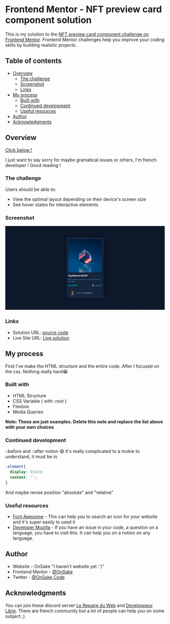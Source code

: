 # Frontend Mentor - NFT preview card component solution

This is my solution to the [NFT preview card component challenge on Frontend Mentor](https://www.frontendmentor.io/challenges/nft-preview-card-component-SbdUL_w0U). Frontend Mentor challenges help you improve your coding skills by building realistic projects. 

## Table of contents

- [Overview](#overview)
  - [The challenge](#the-challenge)
  - [Screenshot](#screenshot)
  - [Links](#links)
- [My process](#my-process)
  - [Built with](#built-with)
  - [Continued development](#continued-development)
  - [Useful resources](#useful-resources)
- [Author](#author)
- [Acknowledgments](#acknowledgments)


## Overview
  [Click below !](#the-challenge) 

  I just want to say sorry for maybe gramatical issues or others, I'm french developer !
  Good reading !
### The challenge

Users should be able to:

- View the optimal layout depending on their device's screen size
- See hover states for interactive elements

### Screenshot

![My Solution](/design/screenshot.png)
### Links

- Solution URL: [source code](https://github.com/OnSake/nft-card)
- Live Site URL: [Live solution](https://onsake.github.io/nft-card/)

## My process
  First I've make the HTML structure and the entire code. After I focused on the css. Nothing really hard😂

### Built with

- HTML Structure
- CSS Variable ( with :root )
- Flexbox
- Media Queries

**Note: These are just examples. Delete this note and replace the list above with your own choices**

### Continued development

::before and ::after notion 😅 it's really complicated to a rookie to understand, it must be in
```css
.element{
  display: block;
  content: '';
} 
```
And maybe revise position "absolute" and "relative"

### Useful resources

- [Font Awesome](https://fontawesome.com/icons) - This can help you to search an icon for your website and it's super easily to used it
- [Developer Mozilla](https://developer.mozilla.org/fr/) - If you have an issue in your code, a question on a language, you have to visit this. It can help you on a notion on any language.

## Author

- Website - OnSake "I haven't website yet :')"
- Frontend Mentor - [@OnSake](https://www.frontendmentor.io/profile/OnSake)
- Twitter - [@OnSake Code](https://twitter.com/OnSakexe)
## Acknowledgments

You can join these discord server [Le Repaire du Web](https://discord.gg/TsAugAbVxf) and [Developpeur Libre](https://discord.gg/xD2j49vkPn). There are french community but a lot of people can help you on some subject ;). 

